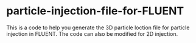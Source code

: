 # particle-injection-file-for-FLUENT
This is a code to help you generate the 3D particle loction file for particle injection in FLUENT.
The code can also be modified for 2D injection.
